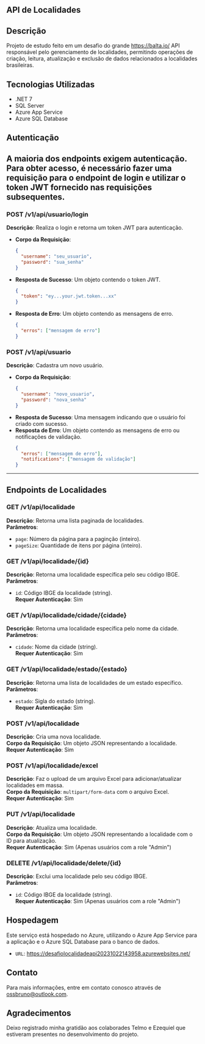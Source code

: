 ## API de Localidades

## Descrição
Projeto de estudo feito em um desafio do grande https://balta.io/
API responsável pelo gerenciamento de localidades, permitindo operações de criação, leitura, atualização e exclusão de dados relacionados a localidades brasileiras.

## Tecnologias Utilizadas
- .NET 7
- SQL Server
- Azure App Service
- Azure SQL Database

## Autenticação
A maioria dos endpoints exigem autenticação. Para obter acesso, é necessário fazer uma requisição para o endpoint de login e utilizar o token JWT fornecido nas requisições subsequentes.
---
### POST /v1/api/usuario/login
**Descrição**: Realiza o login e retorna um token JWT para autenticação.
- **Corpo da Requisição**: 
  ```json
  {
    "username": "seu_usuario",
    "password": "sua_senha"
  }
  ```
- **Resposta de Sucesso**: Um objeto contendo o token JWT.
  ```json
  {
    "token": "ey...your.jwt.token...xx"
  }
  ```
- **Resposta de Erro**: Um objeto contendo as mensagens de erro.
  ```json
  {
    "erros": ["mensagem de erro"]
  }
  ```

### POST /v1/api/usuario
**Descrição**: Cadastra um novo usuário.
- **Corpo da Requisição**: 
  ```json
  {
    "username": "novo_usuario",
    "password": "nova_senha"
  }
  ```
- **Resposta de Sucesso**: Uma mensagem indicando que o usuário foi criado com sucesso.
- **Resposta de Erro**: Um objeto contendo as mensagens de erro ou notificações de validação.
  ```json
  {
    "erros": ["mensagem de erro"],
    "notifications": ["mensagem de validação"]
  }
  ```

---

## Endpoints de Localidades

### GET /v1/api/localidade
**Descrição**: Retorna uma lista paginada de localidades.  
**Parâmetros**: 
- `page`: Número da página para a paginção (inteiro).
- `pageSize`: Quantidade de itens por página (inteiro).

### GET /v1/api/localidade/{id}
**Descrição**: Retorna uma localidade específica pelo seu código IBGE.  
**Parâmetros**: 
- `id`: Código IBGE da localidade (string).  
**Requer Autenticação**: Sim

### GET /v1/api/localidade/cidade/{cidade}
**Descrição**: Retorna uma localidade específica pelo nome da cidade.  
**Parâmetros**: 
- `cidade`: Nome da cidade (string).  
**Requer Autenticação**: Sim

### GET /v1/api/localidade/estado/{estado}
**Descrição**: Retorna uma lista de localidades de um estado específico.  
**Parâmetros**: 
- `estado`: Sigla do estado (string).  
**Requer Autenticação**: Sim

### POST /v1/api/localidade
**Descrição**: Cria uma nova localidade.  
**Corpo da Requisição**: Um objeto JSON representando a localidade.  
**Requer Autenticação**: Sim

### POST /v1/api/localidade/excel
**Descrição**: Faz o upload de um arquivo Excel para adicionar/atualizar localidades em massa.  
**Corpo da Requisição**: `multipart/form-data` com o arquivo Excel.  
**Requer Autenticação**: Sim

### PUT /v1/api/localidade
**Descrição**: Atualiza uma localidade.  
**Corpo da Requisição**: Um objeto JSON representando a localidade com o ID para atualização.  
**Requer Autenticação**: Sim (Apenas usuários com a role "Admin")

### DELETE /v1/api/localidade/delete/{id}
**Descrição**: Exclui uma localidade pelo seu código IBGE.  
**Parâmetros**: 
- `id`: Código IBGE da localidade (string).  
**Requer Autenticação**: Sim (Apenas usuários com a role "Admin")

## Hospedagem
Este serviço está hospedado no Azure, utilizando o Azure App Service para a aplicação e o Azure SQL Database para o banco de dados.
- `URL`: https://desafiolocalidadeapi20231022143958.azurewebsites.net/

## Contato
Para mais informações, entre em contato conosco através de [ossbruno@outlook.com](mailto:ossbruno@outlook.com).

## Agradecimentos
Deixo registrado minha gratidão aos colaborades Telmo e Ezequiel que estiveram presentes no desenvolvimento do projeto.
